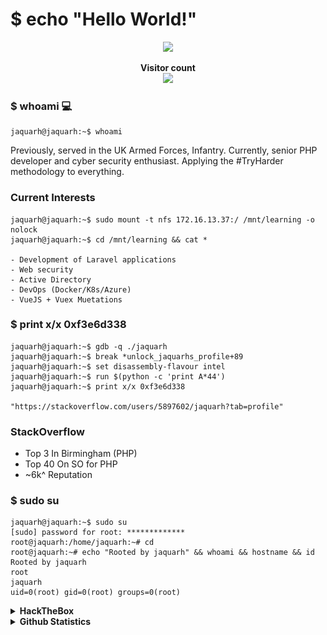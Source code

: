 # $ echo "Hello World!" 
<p align="center">
<img src="https://readme-typing-svg.herokuapp.com/?color=F71F0F&center=true&vCenter=true&lines=Senior+PHP+Developer.;Inpsiring+Security+Expert.;Stackoverflow+enthusiast."/>
</p>

<p align="center"> 
  <b>Visitor count </b><br>
  <img src="https://profile-counter.glitch.me/Kyle-Jeynes/count.svg" />
       </p>



### $ whoami 💻
```shell
jaquarh@jaquarh:~$ whoami
```

Previously, served in the UK Armed Forces, Infantry. Currently, senior PHP developer and cyber security enthusiast. Applying the #TryHarder methodology to everything.


### Current Interests
```shell
jaquarh@jaquarh:~$ sudo mount -t nfs 172.16.13.37:/ /mnt/learning -o nolock
jaquarh@jaquarh:~$ cd /mnt/learning && cat *

- Development of Laravel applications
- Web security
- Active Directory
- DevOps (Docker/K8s/Azure)
- VueJS + Vuex Muetations
```

### $ print x/x 0xf3e6d338
```shell
jaquarh@jaquarh:~$ gdb -q ./jaquarh
jaquarh@jaquarh:~$ break *unlock_jaquarhs_profile+89
jaquarh@jaquarh:~$ set disassembly-flavour intel
jaquarh@jaquarh:~$ run $(python -c 'print A*44')
jaquarh@jaquarh:~$ print x/x 0xf3e6d338

"https://stackoverflow.com/users/5897602/jaquarh?tab=profile"
```

### StackOverflow
* Top 3 In Birmingham (PHP)
* Top 40 On SO for PHP
* ~6k^ Reputation


### $ sudo su 
```shell
jaquarh@jaquarh:~$ sudo su
[sudo] password for root: *************
root@jaquarh:/home/jaquarh:~# cd
root@jaquarh:~# echo "Rooted by jaquarh" && whoami && hostname && id
Rooted by jaquarh
root
jaquarh
uid=0(root) gid=0(root) groups=0(root)
```

<div align="left">

<details>
  <summary><b>HackTheBox</b></summary>

  <a href="https://app.hackthebox.com/users/632587">
<img src="https://www.hackthebox.com/badge/image/632587" alt="Hack The Box">
  </a>
  <br></br>
  </details>

<details>
  <summary><b>Github Statistics</b></summary>
  <img align="center" src="/github-metrics.svg" alt="Kyle-Jeynes's Stats">
<br><br>
</details>




